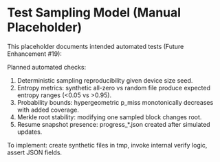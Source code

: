 # Test Sampling Model (Manual Placeholder)

This placeholder documents intended automated tests (Future Enhancement #19):

Planned automated checks:
1. Deterministic sampling reproducibility given device size seed.
2. Entropy metrics: synthetic all-zero vs random file produce expected entropy ranges (<0.05 vs >0.95).
3. Probability bounds: hypergeometric p_miss monotonically decreases with added coverage.
4. Merkle root stability: modifying one sampled block changes root.
5. Resume snapshot presence: progress_*.json created after simulated updates.

To implement: create synthetic files in tmp, invoke internal verify logic, assert JSON fields.
